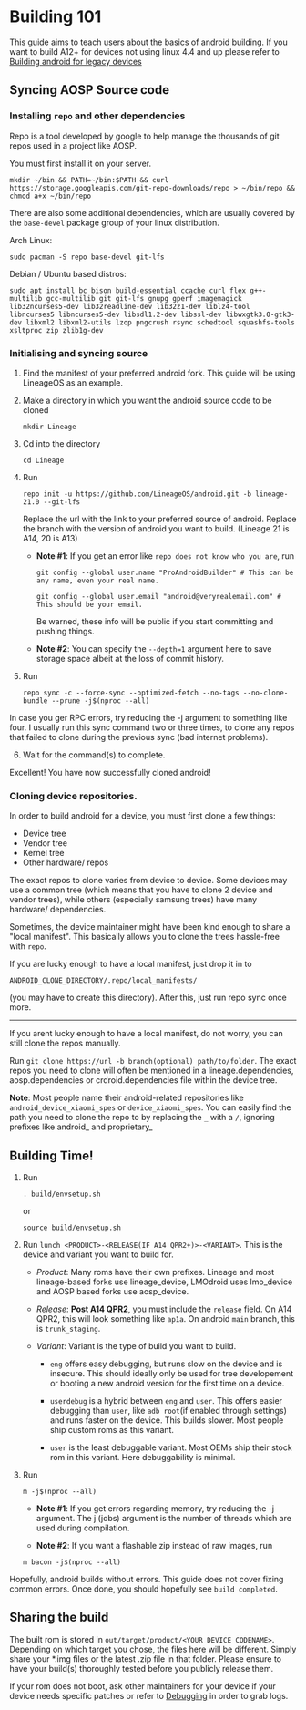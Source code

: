 # Building 101

This guide aims to teach users about the basics of android building.
If you want to build A12+ for devices not using linux 4.4 and up please refer to [Building android for legacy devices](/wiki/Building_android_for_legacy_devices)

## Syncing AOSP Source code

### Installing `repo` and other dependencies

Repo is a tool developed by google to help manage the thousands of git repos used in a project like AOSP.

You must first install it on your server.
```
mkdir ~/bin && PATH=~/bin:$PATH && curl https://storage.googleapis.com/git-repo-downloads/repo > ~/bin/repo && chmod a+x ~/bin/repo
```
There are also some additional dependencies, which are usually covered by the `base-devel` package group of your linux distribution.

Arch Linux:
```
sudo pacman -S repo base-devel git-lfs
```

Debian / Ubuntu based distros:
```
sudo apt install bc bison build-essential ccache curl flex g++-multilib gcc-multilib git git-lfs gnupg gperf imagemagick lib32ncurses5-dev lib32readline-dev lib32z1-dev liblz4-tool libncurses5 libncurses5-dev libsdl1.2-dev libssl-dev libwxgtk3.0-gtk3-dev libxml2 libxml2-utils lzop pngcrush rsync schedtool squashfs-tools xsltproc zip zlib1g-dev
```

### Initialising and syncing source

1. Find the manifest of your preferred android fork. This guide will be using LineageOS as an example.

2. Make a directory in which you want the android source code to be cloned
    ```
    mkdir Lineage
    ```

3. Cd into the directory
    ```
    cd Lineage
    ```

4. Run
    ```
    repo init -u https://github.com/LineageOS/android.git -b lineage-21.0 --git-lfs
    ```

    Replace the url with the link to your preferred source of android. Replace the branch with the version of android you want to build. (Lineage 21 is A14, 20 is A13)

    - **Note #1**: If you get an error like `repo does not know who you are`, run 
        ```
        git config --global user.name "ProAndroidBuilder" # This can be any name, even your real name.
        ```

        ```
        git config --global user.email "android@veryrealemail.com" # This should be your email.
        ```
        Be warned, these info will be public if you start committing and pushing things.

    - **Note #2**: You can specify the `--depth=1` argument here to save storage space albeit at the loss of commit history.

5. Run
    ```
    repo sync -c --force-sync --optimized-fetch --no-tags --no-clone-bundle --prune -j$(nproc --all)
    ```

In case you ger RPC errors, try reducing the -j argument to something like four. I usually run this sync command two or three times, to clone any repos that failed to clone during the previous sync (bad internet problems).

6. Wait for the command(s) to complete.

Excellent! You have now successfully cloned android!

### Cloning device repositories.

In order to build android for a device, you must first clone a few things:

* Device tree
* Vendor tree
* Kernel tree
* Other hardware/ repos

The exact repos to clone varies from device to device. Some devices may use a common tree (which means that you have to clone 2 device and vendor trees), while others (especially samsung trees) have many hardware/ dependencies.

Sometimes, the device maintainer might have been kind enough to share a "local manifest". This basically allows you to clone the trees hassle-free with `repo`.

If you are lucky enough to have a local manifest, just drop it in to 
```
ANDROID_CLONE_DIRECTORY/.repo/local_manifests/
```
(you may have to create this directory). After this, just run repo sync once more.

---

If you arent lucky enough to have a local manifest, do not worry, you can still clone the repos manually.

Run `git clone https://url -b branch(optional) path/to/folder`. The exact repos you need to clone will often be mentioned in a lineage.dependencies, aosp.dependencies or crdroid.dependencies file within the device tree.

**Note**: Most people name their android-related repositories like `android_device_xiaomi_spes` or `device_xiaomi_spes`. You can easily find the path you need to  clone the repo to by replacing the `_` with a `/`, ignoring prefixes like android_ and proprietary_


## Building Time!

1. Run
    ```
    . build/envsetup.sh
    ```
    or
    ```
    source build/envsetup.sh
    ```

2. Run `lunch <PRODUCT>-<RELEASE(IF A14 QPR2+)>-<VARIANT>`. This is the device and variant you want to build for.

    - *Product*: Many roms have their own prefixes. Lineage and most lineage-based forks use lineage_device, LMOdroid uses lmo_device and AOSP based forks use aosp_device.

    - *Release*: **Post A14 QPR2**, you must include the `release` field. On A14 QPR2, this will look something like `ap1a`. On android `main` branch, this is `trunk_staging`.

    - *Variant*: Variant is the type of build you want to build.
        - `eng` offers easy debugging, but runs slow on the device and is insecure. This should ideally only be used for tree developement or booting a new android version for the first time on a device.

        - `userdebug` is a hybrid between `eng` and `user`. This offers easier debugging than `user`, like `adb root`(if enabled through settings) and runs faster on the device. This builds slower. Most people ship custom roms as this variant.

        - `user` is the least debuggable variant. Most OEMs ship their stock rom in this variant. Here debuggability is minimal.

3. Run
    ```
    m -j$(nproc --all)
    ```

    - **Note #1**: If you get errors regarding memory, try reducing the -j argument. The j (jobs) argument is the number of threads which are used during compilation.

    - **Note #2**: If you want a flashable zip instead of raw images, run
    ```
    m bacon -j$(nproc --all)
    ```

Hopefully, android builds without errors. This guide does not cover fixing common errors. Once done, you should hopefully see `build completed`.

## Sharing the build

The built rom is stored in `out/target/product/<YOUR DEVICE CODENAME>`.
Depending on which target you chose, the files here will be different.
Simply share your *.img files or the latest .zip file in that folder. Please ensure to have your build(s) thoroughly tested before you publicly release them.

If your rom does not boot, ask other maintainers for your device if your device needs specific patches or refer to [Debugging](/wiki/Debugging) in order to grab logs.
